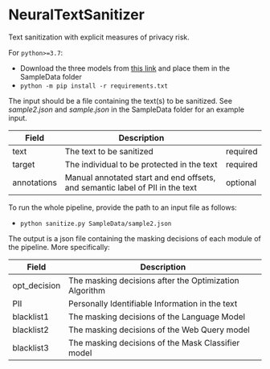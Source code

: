 # NeuralTextSanitizer
Text sanitization with explicit measures of privacy risk.

For ```python>=3.7```:
* Download the three models from [this link](https://drive.google.com/drive/folders/1p9znczAIruZKvUxY0hLRy5YXyj0SfOYk?usp=sharing) and place them in the SampleData folder
* ```python -m pip install -r requirements.txt```

The input should be a file containing the text(s) to be sanitized. See *sample2.json* and *sample.json* in the SampleData folder for an example input.

| Field  | Description | |
| ------------- | ------------- | ------------- |
| text  | The text to be sanitized  | required |
| target  | The individual to be protected in the text | required |
| annotations| Manual annotated start and end offsets, and semantic label of PII in the text | optional |

To run the whole pipeline, provide the path to an input file as follows:
* ```python sanitize.py SampleData/sample2.json```

The output is a json file containing the masking decisions of each module of the pipeline. More specifically:

| Field  | Description |
| ------------- | ------------- |
| opt_decision  | The masking decisions after the Optimization Algorithm |
| PII  | Personally Identifiable Information in the text| 
| blacklist1| The masking decisions of the Language Model |
| blacklist2| The masking decisions of the Web Query model |
| blacklist3| The masking decisions of the Mask Classifier model |